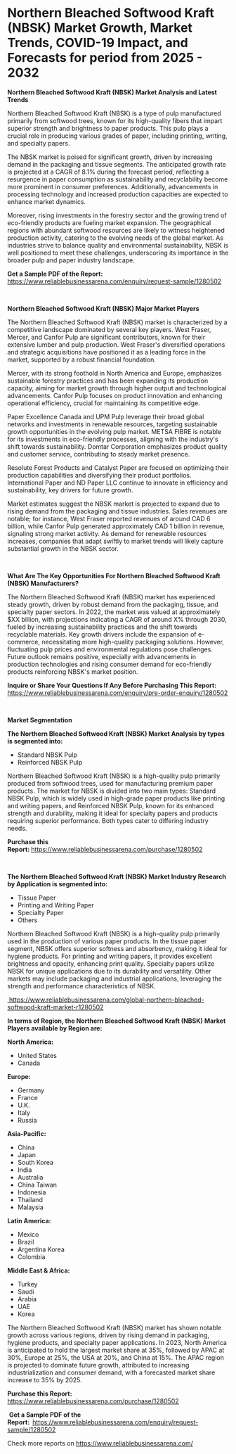 <p><h1>Northern Bleached Softwood Kraft (NBSK) Market Growth, Market Trends, COVID-19 Impact, and Forecasts for period from 2025 - 2032</h1></p><p><strong>Northern Bleached Softwood Kraft (NBSK) Market Analysis and Latest Trends</strong></p>
<p><p>Northern Bleached Softwood Kraft (NBSK) is a type of pulp manufactured primarily from softwood trees, known for its high-quality fibers that impart superior strength and brightness to paper products. This pulp plays a crucial role in producing various grades of paper, including printing, writing, and specialty papers.</p><p>The NBSK market is poised for significant growth, driven by increasing demand in the packaging and tissue segments. The anticipated growth rate is projected at a CAGR of 8.1% during the forecast period, reflecting a resurgence in paper consumption as sustainability and recyclability become more prominent in consumer preferences. Additionally, advancements in processing technology and increased production capacities are expected to enhance market dynamics.</p><p>Moreover, rising investments in the forestry sector and the growing trend of eco-friendly products are fueling market expansion. The geographical regions with abundant softwood resources are likely to witness heightened production activity, catering to the evolving needs of the global market. As industries strive to balance quality and environmental sustainability, NBSK is well positioned to meet these challenges, underscoring its importance in the broader pulp and paper industry landscape.</p></p>
<p><strong>Get a Sample PDF of the Report:&nbsp;</strong> <a href="https://www.reliablebusinessarena.com/enquiry/request-sample/1280502?utm_campaign=3222&utm_medium=2&utm_source=Github&utm_content=ia&utm_term=24032025&utm_id=northern-bleached-softwood-kraft-nbsk">https://www.reliablebusinessarena.com/enquiry/request-sample/1280502</a></p>
<p>&nbsp;</p>
<p><strong>Northern Bleached Softwood Kraft (NBSK) Major Market Players</strong></p>
<p><p>The Northern Bleached Softwood Kraft (NBSK) market is characterized by a competitive landscape dominated by several key players. West Fraser, Mercer, and Canfor Pulp are significant contributors, known for their extensive lumber and pulp production. West Fraser's diversified operations and strategic acquisitions have positioned it as a leading force in the market, supported by a robust financial foundation.</p><p>Mercer, with its strong foothold in North America and Europe, emphasizes sustainable forestry practices and has been expanding its production capacity, aiming for market growth through higher output and technological advancements. Canfor Pulp focuses on product innovation and enhancing operational efficiency, crucial for maintaining its competitive edge. </p><p>Paper Excellence Canada and UPM Pulp leverage their broad global networks and investments in renewable resources, targeting sustainable growth opportunities in the evolving pulp market. METSA FIBRE is notable for its investments in eco-friendly processes, aligning with the industry's shift towards sustainability. Domtar Corporation emphasizes product quality and customer service, contributing to steady market presence.</p><p>Resolute Forest Products and Catalyst Paper are focused on optimizing their production capabilities and diversifying their product portfolios. International Paper and ND Paper LLC continue to innovate in efficiency and sustainability, key drivers for future growth.</p><p>Market estimates suggest the NBSK market is projected to expand due to rising demand from the packaging and tissue industries. Sales revenues are notable; for instance, West Fraser reported revenues of around CAD 6 billion, while Canfor Pulp generated approximately CAD 1 billion in revenue, signaling strong market activity. As demand for renewable resources increases, companies that adapt swiftly to market trends will likely capture substantial growth in the NBSK sector.</p></p>
<p>&nbsp;</p>
<p><strong>What Are The Key Opportunities For Northern Bleached Softwood Kraft (NBSK) Manufacturers?</strong></p>
<p><p>The Northern Bleached Softwood Kraft (NBSK) market has experienced steady growth, driven by robust demand from the packaging, tissue, and specialty paper sectors. In 2022, the market was valued at approximately $XX billion, with projections indicating a CAGR of around X% through 2030, fueled by increasing sustainability practices and the shift towards recyclable materials. Key growth drivers include the expansion of e-commerce, necessitating more high-quality packaging solutions. However, fluctuating pulp prices and environmental regulations pose challenges. Future outlook remains positive, especially with advancements in production technologies and rising consumer demand for eco-friendly products reinforcing NBSK's market position.</p></p>
<p><strong>Inquire or Share Your Questions If Any Before Purchasing This Report:</strong> <a href="https://www.reliablebusinessarena.com/enquiry/pre-order-enquiry/1280502?utm_campaign=3222&utm_medium=2&utm_source=Github&utm_content=ia&utm_term=24032025&utm_id=northern-bleached-softwood-kraft-nbsk">https://www.reliablebusinessarena.com/enquiry/pre-order-enquiry/1280502</a></p>
<p>&nbsp;</p>
<p><strong>Market Segmentation</strong></p>
<p><strong>The Northern Bleached Softwood Kraft (NBSK) Market Analysis by types is segmented into:</strong></p>
<p><ul><li>Standard NBSK Pulp</li><li>Reinforced NBSK Pulp</li></ul></p>
<p><p>Northern Bleached Softwood Kraft (NBSK) is a high-quality pulp primarily produced from softwood trees, used for manufacturing premium paper products. The market for NBSK is divided into two main types: Standard NBSK Pulp, which is widely used in high-grade paper products like printing and writing papers, and Reinforced NBSK Pulp, known for its enhanced strength and durability, making it ideal for specialty papers and products requiring superior performance. Both types cater to differing industry needs.</p></p>
<p><strong>Purchase this Report:&nbsp;</strong><a href="https://www.reliablebusinessarena.com/purchase/1280502?utm_campaign=3222&utm_medium=2&utm_source=Github&utm_content=ia&utm_term=24032025&utm_id=northern-bleached-softwood-kraft-nbsk">https://www.reliablebusinessarena.com/purchase/1280502</a></p>
<p>&nbsp;</p>
<p><strong>The Northern Bleached Softwood Kraft (NBSK) Market Industry Research by Application is segmented into:</strong></p>
<p><ul><li>Tissue Paper</li><li>Printing and Writing Paper</li><li>Specialty Paper</li><li>Others</li></ul></p>
<p><p>Northern Bleached Softwood Kraft (NBSK) is a high-quality pulp primarily used in the production of various paper products. In the tissue paper segment, NBSK offers superior softness and absorbency, making it ideal for hygiene products. For printing and writing papers, it provides excellent brightness and opacity, enhancing print quality. Specialty papers utilize NBSK for unique applications due to its durability and versatility. Other markets may include packaging and industrial applications, leveraging the strength and performance characteristics of NBSK.</p></p>
<p><a href="https://www.reliablebusinessarena.com/global-northern-bleached-softwood-kraft-market-r1280502?utm_campaign=3222&utm_medium=2&utm_source=Github&utm_content=ia&utm_term=24032025&utm_id=northern-bleached-softwood-kraft-nbsk">&nbsp;https://www.reliablebusinessarena.com/global-northern-bleached-softwood-kraft-market-r1280502</a></p>
<p><strong>In terms of Region, the Northern Bleached Softwood Kraft (NBSK) Market Players available by Region are:</strong></p>
<p>
    <p> <strong> North America: </strong>
        <ul>
            <li>United States</li>
            <li>Canada</li>
        </ul>
        </p> 
    <p> <strong> Europe: </strong>
        <ul>
            <li>Germany</li>
            <li>France</li>
            <li>U.K.</li>
            <li>Italy</li>
            <li>Russia</li>
        </ul>
        </p> 
    <p> <strong> Asia-Pacific: </strong>
        <ul>
            <li>China</li>
            <li>Japan</li>
            <li>South Korea</li>
            <li>India</li>
            <li>Australia</li>
            <li>China Taiwan</li>
            <li>Indonesia</li>
            <li>Thailand</li>
            <li>Malaysia</li>
        </ul>
        </p> 
    <p> <strong> Latin America: </strong>
        <ul>
            <li>Mexico</li>
            <li>Brazil</li>
            <li>Argentina Korea</li>
            <li>Colombia</li>
        </ul>
        </p> 
    <p> <strong> Middle East & Africa: </strong>
        <ul>
            <li>Turkey</li>
            <li>Saudi</li>
            <li>Arabia</li>
            <li>UAE</li>
            <li>Korea</li>
        </ul>
    </p>
    </p>
<p><p>The Northern Bleached Softwood Kraft (NBSK) market has shown notable growth across various regions, driven by rising demand in packaging, hygiene products, and specialty paper applications. In 2023, North America is anticipated to hold the largest market share at 35%, followed by APAC at 30%, Europe at 25%, the USA at 20%, and China at 15%. The APAC region is projected to dominate future growth, attributed to increasing industrialization and consumer demand, with a forecasted market share increase to 35% by 2025.</p></p>
<p><strong>Purchase this Report: </strong><a href="https://www.reliablebusinessarena.com/purchase/1280502?utm_campaign=3222&utm_medium=2&utm_source=Github&utm_content=ia&utm_term=24032025&utm_id=northern-bleached-softwood-kraft-nbsk">https://www.reliablebusinessarena.com/purchase/1280502</a></p>
<p>&nbsp;<strong>Get a Sample PDF of the Report:&nbsp;&nbsp;</strong><a href="https://www.reliablebusinessarena.com/enquiry/request-sample/1280502?utm_campaign=3222&utm_medium=2&utm_source=Github&utm_content=ia&utm_term=24032025&utm_id=northern-bleached-softwood-kraft-nbsk">https://www.reliablebusinessarena.com/enquiry/request-sample/1280502</a></p>
<p><strong></strong></p>
<p>Check more reports on <a href="https://www.reliablebusinessarena.com/?utm_campaign=3222&utm_medium=2&utm_source=Github&utm_content=ia&utm_term=24032025&utm_id=northern-bleached-softwood-kraft-nbsk">https://www.reliablebusinessarena.com/</a></p>